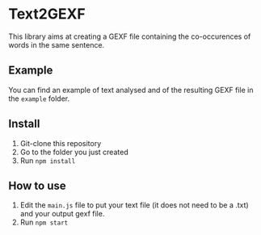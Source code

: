 # Text2GEXF

This library aims at creating a GEXF file containing the co-occurences of words in the same sentence.  


## Example

You can find an example of text analysed and of the resulting GEXF file in the `example` folder.


## Install

1. Git-clone this repository
2. Go to the folder you just created
3. Run `npm install`


## How to use

1. Edit the `main.js` file to put your text file (it does not need to be a .txt) and your output gexf file.
2. Run `npm start`
